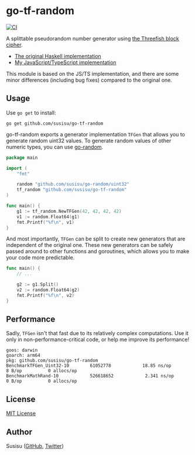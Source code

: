 # go-tf-random

[![CI](https://github.com/susisu/go-tf-random/workflows/CI/badge.svg)](https://github.com/susisu/go-tf-random/actions?query=workflow%3ACI)

A splittable pseudorandom number generator using [the Threefish block cipher](https://en.wikipedia.org/wiki/Threefish).

- [The original Haskell implementation](https://hackage.haskell.org/package/tf-random)
- [My JavaScript/TypeScript implementation](https://github.com/susisu/tf-random.js)

This module is based on the JS/TS implementation, and there are some minor differences (including bug fixes) compared to the original one.

## Usage

Use `go get` to install:

``` shell
go get github.com/susisu/go-tf-random
```

go-tf-random exports a generator implementation `TFGen` that allows you to generate random uint32 values.
To generate random values of other numeric types, you can use [go-random](https://github.com/susisu/go-random).

``` go
package main

import (
	"fmt"

	random "github.com/susisu/go-random/uint32"
	tf_random "github.com/susisu/go-tf-random"
)

func main() {
	g1 := tf_random.NewTFGen(42, 42, 42, 42)
	v1 := random.Float64(g1)
	fmt.Printf("%f\n", v1)
}
```

And most importantly, `TFGen` can be split to create new generators that are independent of the original one.
These new generators can be safely passed around to other functions and goroutines, which allows you to make your code more predictable.

``` go
func main() {
	// ...

	g2 := g1.Split()
	v2 := random.Float64(g2)
	fmt.Printf("%f\n", v2)
}
```

## Performance

Sadly, `TFGen` isn't that fast due to its relatively complex computations.
Use it only in non-performance-critical code, or help me improve its performance!

```
goos: darwin
goarch: arm64
pkg: github.com/susisu/go-tf-random
BenchmarkTFGen_Uint32-10    	61052778	        18.85 ns/op	       8 B/op	       0 allocs/op
BenchmarkMathRand-10        	526618652	         2.341 ns/op	       0 B/op	       0 allocs/op
```

## License

[MIT License](http://opensource.org/licenses/mit-license.php)

## Author

Susisu ([GitHub](https://github.com/susisu), [Twitter](https://twitter.com/susisu2413))

